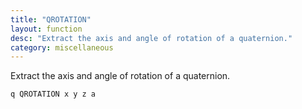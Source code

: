 ```yaml
---
title: "QROTATION"
layout: function
desc: "Extract the axis and angle of rotation of a quaternion."
category: miscellaneous
---
```


Extract the axis and angle of rotation of a quaternion.

```
q QROTATION x y z a
```